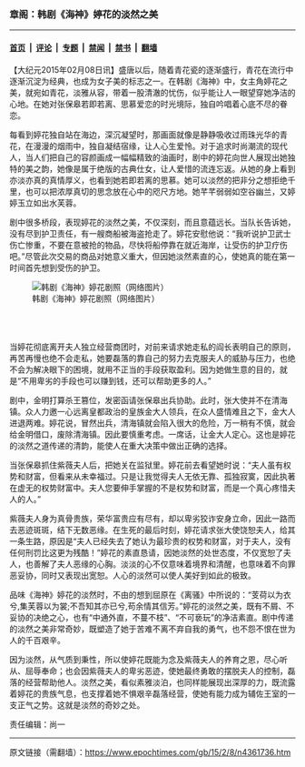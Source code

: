 ### 章阁：韩剧《海神》婷花的淡然之美

---

#### [首页](../../../..?n4361736) &nbsp;|&nbsp; [评论](../../../../../epoch-comment?n4361736) &nbsp;|&nbsp; [专题](../../../../../epoch-special?n4361736) &nbsp;|&nbsp; [禁闻](../../../../../epoch-news?n4361736) &nbsp;|&nbsp; [禁书](../../../../../books?n4361736) &nbsp;|&nbsp; [翻墙](https://github.com/gfw-breaker/nogfw/blob/master/README.md?n4361736)


<div class="post_content" id="artbody" itemprop="articleBody">
 <!-- article content begin -->
 <p>
  【大纪元2015年02月08日讯】盛唐以后，随着青花瓷的逐渐盛行，青花在流行中逐渐沉淀为经典，也成为女子美的标志之一。在韩剧《海神》中，女主角婷花之美，就宛如青花，淡雅从容，带着一股清澈的忧伤，似乎能让人一眼望穿她净洁的心地。在她对张保皋若即若离、思慕爱恋的时光境际，独自吟唱着心底不尽的眷恋。
 </p>
 <p>
  每看到婷花独自站在海边，深沉凝望时，那画面就像是静静吸收过雨珠光华的青花，在漫漫的烟雨中，独自凝结宿缘，让人心生爱怜。对于追求时尚潮流的现代人，当人们把自己的容颜画成一幅幅精致的油画时，剧中的婷花向世人展现出她独特的美之韵，她像是属于绝版的古典仕女，让人爱惜的流连忘返。从她的身上看到亦淡亦真的真情厚义，也看到她若即若离的思慕。她可以淡然的把非分之想拒绝千里，也可以把浓厚真切的思念放在心中的咫尺方地。她芊芊弱弱如空谷幽兰，又婷婷玉立如出水芙蓉。
 </p>
 <p>
  剧中很多桥段，表现婷花的淡然之美，不仅深刻，而且意蕴远长。当队长告诉她，没有尽到护卫责任，有一艘商船被海盗抢走了。婷花安慰他说：“我听说护卫武士伤亡惨重，不要在意被抢的物品，尽快将船停靠在就近海岸，让受伤的护卫疗伤吧。”尽管此次交易的商品对她意义重大，但因她淡然素直的心，使她真的能在第一时间首先想到受伤的护卫。
 </p>
 <p>
  <figure aria-describedby="caption-attachment-5837275" class="wp-caption aligncenter" id="attachment_5837275" style="width: 550px">
   <ok href=" https://i.epochtimes.com/assets/uploads/2015/02/1502071749162158.jpg" rel="noreferrer noopener" target="_blank">
    <img alt="韩剧《海神》婷花剧照（网络图片）" class="size-large wp-image-5837275" src="https://i.epochtimes.com/assets/uploads/2015/02/1502071749162158.jpg" title="韩剧《海神》婷花剧照（网络图片）"/>
   </ok>
   <br/><figcaption class="wp-caption-text" id="caption-attachment-5837275">
    韩剧《海神》婷花剧照（网络图片）
   </figcaption><br/>
  </figure><br/>
  <br/>
  当婷花彻底离开夫人独立经营商团时，对前来请求她走私的阎长表明自己的原则，再苦再慢也绝不会走私，她要磊落的靠自己的努力去克服夫人的威胁与压力，也绝不会为解决眼下的困境，就用不正当的手段获取盈利。因为她做生意的目的，就是“不用卑劣的手段也可以赚到钱，还可以帮助更多的人。”
 </p>
 <p>
  剧中，金明打算杀王篡位，发密函请张保皋出兵协助。此时，张大使并不在清海镇。众人力邀一心远离皇都政治的皇族金大人领兵，在众人盛情难且之下，金大人进退两难。婷花说，冒然出兵，清海镇就会陷入很大的危险，万一稍有不慎，就会给金明借口，废除清海镇。因此要慎重考虑。一席话，让金大人定心。这也是婷花的淡然之道传递的清韵，能使人在重大决策中做出正确的选择。
 </p>
 <p>
  当张保皋抓住紫薇夫人后，把她关在监狱里。婷花前去看望她时说：“夫人虽有权势和财富，但看来从未幸福过。只是让我觉得夫人无依无靠、孤独寂寞，因此执著在虚无的权势财富中。夫人您要伸手掌握的不是权势和财富，而是一个真心疼惜夫人的人。”
 </p>
 <p>
  紫薇夫人身为真骨贵族，荣华富贵应有尽有，却以卑劣狡诈安身立命，因此一路而去恶迹斑斑，结下无数恶缘。在生死的最后时刻，婷花请求张大使饶恕夫人，给其一条生路，原因是“夫人已经失去了她认为最珍贵的权势和财富，对于夫人，没有任何刑罚比这更为残酷！”婷花的素直恳请，因她淡然的处世态度，不仅宽恕了夫人，也善解了夫人恶缘的心胸。淡淡的心不仅意味着境界和清醒，也意味着不向罪恶妥协，同时又表现出宽恕。人心的淡然可以使人美好到如此的极致。
 </p>
 <p>
  品味《海神》婷花的淡然时，不由的想到屈原在《离骚》中所说的：“芰荷以为衣兮,集芙蓉以为裳;不吾知其亦已兮,苟余情其信芳。”婷花的淡然之美，既有不屑、不妥协的决绝之心，也有“中通外直，不蔓不枝”、“不可亵玩”的净洁素直。剧中传递的淡然之美非常奇妙，既塑造了她于苦难不离不弃自我的勇气，也不怨不恨在世为人的千百艰辛。
 </p>
 <p>
  因为淡然，从气质到秉性，所以使婷花既能为念及紫薇夫人的养育之恩，尽心听从、屈辱奉命；也会因紫薇夫人的卑劣恶迹，使她最终勇敢的摆脱夫人的控制，磊落的经营帮助他人。淡然之美，看似素雅淡泊，也同样能展现出深厚的力，既流露着婷花的贵族气息，也支撑着她不惧艰辛磊落经营，使她有能力成为辅佐王室的一支正气之势。这就是淡然的奇妙之处。
 </p>
 <p>
  责任编辑：尚一
 </p>
 <!-- article content end -->
 <div id="below_article_ad">
 </div>
</div>


---

原文链接（需翻墙）：https://www.epochtimes.com/gb/15/2/8/n4361736.htm